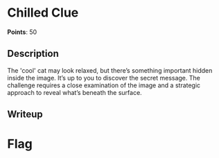 # Chilled Clue
**Points**: 50

## Description
The 'cool' cat may look relaxed, but there’s something important hidden inside the image. It’s up to you to discover the secret message. The challenge requires a close examination of the image and a strategic approach to reveal what’s beneath the surface.

## Writeup


# Flag

